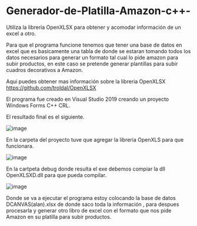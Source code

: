 # Generador-de-Platilla-Amazon-c++-
Utiliza la librería OpenXLSX para obtener y acomodar información de un excel a otro.

Para que el programa funcione tenemos que tener una base de datos en excel que es basicamente una tabla de donde se estaran tomando todos los datos necesarios para generar un formato tal cual lo pide amazon para subir productos, en este caso se pretende generar plantillas para subir cuadros decorativos a Amazon.

Aqui puedes obtener mas información sobre la libreria OpenXLSX  https://github.com/troldal/OpenXLSX

El programa fue creado en Visual Studio 2019 creando un proyecto Windows Forms C++ CRL.

El resultado final es el siguiente. 

![image](https://user-images.githubusercontent.com/22418357/160686782-e220c908-8a60-460d-b594-2941c876c21c.png)

En la carpeta del proyecto tuve que agregar la libreria OpenXLS para que funcionara.

![image](https://user-images.githubusercontent.com/22418357/160687707-8a836251-0e78-4845-bd5e-7e7f9d17fab0.png)

En la cartpeta debug donde resulta el exe debemos compiar la dll OpenXLSXD.dll para que pueda compilar.

![image](https://user-images.githubusercontent.com/22418357/160688321-fce7d514-34ff-4d9a-ae29-0807c7aa6604.png)

Donde se va a ejecutar el programa estoy colocando la base de datos DCANVAS(alan).xlsx de donde saco toda la información , para despues procesarla y generar otro libro de excel con el formato que  nos pide Amazon en su platilla para subir productos.
